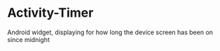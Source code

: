 # Activity-Timer
Android widget, displaying for how long the device screen has been on since midnight
